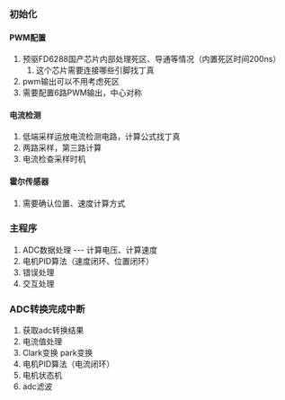 ### 初始化
#### PWM配置
1. 预驱FD6288国产芯片内部处理死区、导通等情况（内置死区时间200ns）
	1. 这个芯片需要连接哪些引脚找丁真
2. pwm输出可以不用考虑死区
3. 需要配置6路PWM输出，中心对称
#### 电流检测
1. 低端采样运放电流检测电路，计算公式找丁真
2. 两路采样，第三路计算
3. 电流检查采样时机

#### 霍尔传感器
1. 需要确认位置、速度计算方式

### 主程序
1. ADC数据处理 --- 计算电压、计算速度
2. 电机PID算法（速度闭环、位置闭环）
3. 错误处理
4. 交互处理

### ADC转换完成中断
1. 获取adc转换结果
2. 电流值处理
3. Clark变换 park变换
4. 电机PID算法（电流闭环）
5. 电机状态机
6. adc滤波